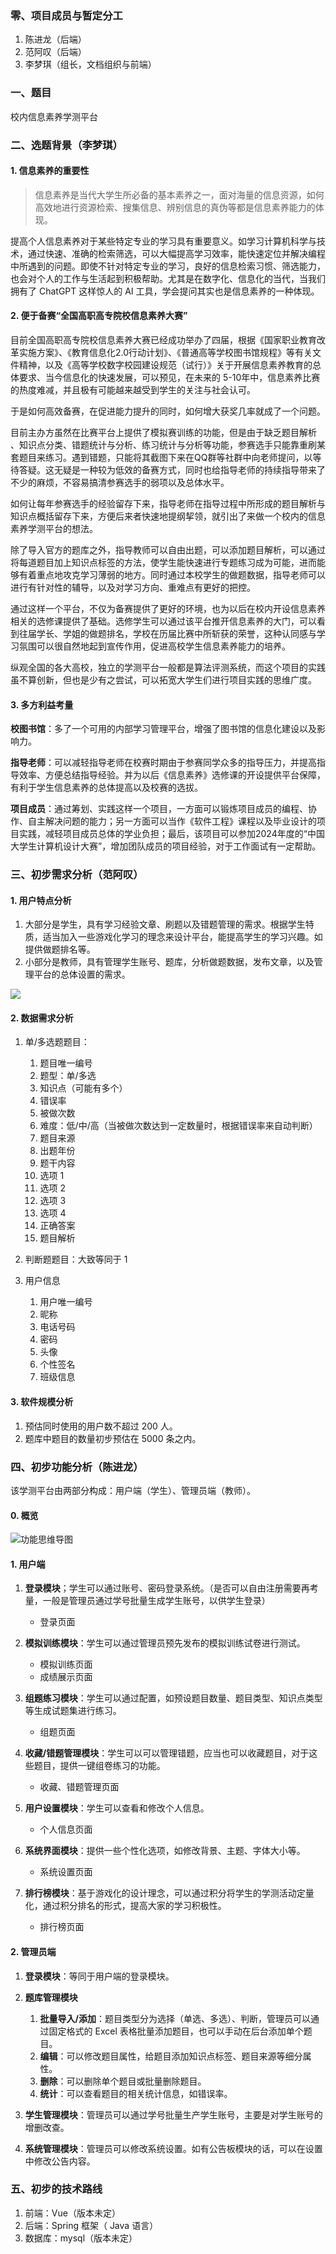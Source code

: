 ### 零、项目成员与暂定分工

1. 陈进龙（后端）
2. 范阿叹（后端）
3. 李梦琪（组长，文档组织与前端）

### 一、题目

校内信息素养学测平台

### 二、选题背景（李梦琪）

#### 1. 信息素养的重要性

> 信息素养是当代大学生所必备的基本素养之一，面对海量的信息资源，如何高效地进行资源检索、搜集信息、辨别信息的真伪等都是信息素养能力的体现。

提高个人信息素养对于某些特定专业的学习具有重要意义。如学习计算机科学与技术，通过快速、准确的检索筛选，可以大幅提高学习效率，能快速定位并解决编程中所遇到的问题。即使不针对特定专业的学习，良好的信息检索习惯、筛选能力，也会对个人的工作与生活起到积极帮助。尤其是在数字化、信息化的当代，当我们拥有了 ChatGPT 这样惊人的 AI 工具，学会提问其实也是信息素养的一种体现。

#### 2. 便于备赛“全国高职高专院校信息素养大赛”

目前全国高职高专院校信息素养大赛已经成功举办了四届，根据《国家职业教育改革实施方案》、《教育信息化2.0行动计划》、《普通高等学校图书馆规程》等有关文件精神，以及《高等学校数字校园建设规范（试行）》关于开展信息素养教育的总体要求、当今信息化的快速发展，可以预见，在未来的 5-10年中，信息素养比赛的热度难减，并且极有可能越来越受到学生的关注与社会认可。

于是如何高效备赛，在促进能力提升的同时，如何增大获奖几率就成了一个问题。

目前主办方虽然在比赛平台上提供了模拟赛训练的功能，但是由于缺乏题目解析 、知识点分类、错题统计与分析、练习统计与分析等功能，参赛选手只能靠重刷某套题目来练习。遇到错题，只能将其截图下来在QQ群等社群中向老师提问，以等待答疑。这无疑是一种较为低效的备赛方式，同时也给指导老师的持续指导带来了不少的麻烦，不容易搞清参赛选手的弱项以及总体水平。

如何让每年参赛选手的经验留存下来，指导老师在指导过程中所形成的题目解析与知识点概括留存下来，方便后来者快速地提纲挈领，就引出了来做一个校内的信息素养学测平台的想法。

除了导入官方的题库之外，指导教师可以自由出题，可以添加题目解析，可以通过将每道题目加上知识点标签的方法，使学生能快速进行专题练习成为可能，进而能够有着重点地攻克学习薄弱的地方。同时通过本校学生的做题数据，指导老师可以进行有针对性的辅导，以及对学习方向、重难点有更好的把控。

通过这样一个平台，不仅为备赛提供了更好的环境，也为以后在校内开设信息素养相关的选修课提供了基础。选修学生可以通过该平台推开信息素养的大门，可以看到往届学长、学姐的做题排名，学校在历届比赛中所斩获的荣誉，这种认同感与学习氛围可以很自然地起到宣传作用，促进高校学生信息素养能力的培养。

纵观全国的各大高校，独立的学测平台一般都是算法评测系统，而这个项目的实践虽不算创新，但也是少有之尝试，可以拓宽大学生们进行项目实践的思维广度。

#### 3. 多方利益考量

**校图书馆**：多了一个可用的内部学习管理平台，增强了图书馆的信息化建设以及影响力。

**指导老师**：可以减轻指导老师在校赛时期由于参赛同学众多的指导压力，并提高指导效率、方便总结指导经验。并为以后《信息素养》选修课的开设提供平台保障，有利于学生信息素养的总体提高以及校赛的选拔。

**项目成员**：通过筹划、实践这样一个项目，一方面可以锻炼项目成员的编程、协作、自主解决问题的能力；另一方面可以当作《软件工程》课程以及毕业设计的项目实践，减轻项目成员总体的学业负担；最后，该项目可以参加2024年度的“中国大学生计算机设计大赛”，增加团队成员的项目经验，对于工作面试有一定帮助。

### 三、初步需求分析（范阿叹）

#### 1. 用户特点分析

1. 大部分是学生，具有学习经验文章、刷题以及错题管理的需求。根据学生特质，适当加入一些游戏化学习的理念来设计平台，能提高学生的学习兴趣。如提供做题排名等。
2. 小部分是教师，具有管理学生账号、题库，分析做题数据，发布文章，以及管理平台的总体设置的需求。

![](./assets/Snipaste_2023-02-22_10-38-23.png)

#### 2. 数据需求分析

1. 单/多选题题目：
   1. 题目唯一编号
   2. 题型：单/多选
   3. 知识点（可能有多个）
   4. 错误率
   5. 被做次数
   6. 难度：低/中/高（当被做次数达到一定数量时，根据错误率来自动判断）
   7. 题目来源
   8. 出题年份
   9. 题干内容
   10. 选项 1
   11. 选项 2
   12. 选项 3
   13. 选项 4
   14. 正确答案
   15. 题目解析

2. 判断题题目：大致等同于 1

3. 用户信息
   1. 用户唯一编号
   2. 昵称
   3. 电话号码
   4. 密码
   5. 头像
   6. 个性签名
   7. 班级信息

#### 3. 软件规模分析

1. 预估同时使用的用户数不超过 200 人。
2. 题库中题目的数量初步预估在 5000 条之内。

### 四、初步功能分析（陈进龙）

该学测平台由两部分构成：用户端（学生）、管理员端（教师）。

#### 0. 概览

![功能思维导图](./assets/02-230222-kk-%E5%8A%9F%E8%83%BD%E6%80%9D%E7%BB%B4%E5%AF%BC%E5%9B%BE.png)

#### 1. 用户端

1. **登录模块**；学生可以通过账号、密码登录系统。（是否可以自由注册需要再考量，一般是管理员通过学号批量生成学生账号，以供学生登录）
   * 登录页面

2. **模拟训练模块**：学生可以通过管理员预先发布的模拟训练试卷进行测试。
   * 模拟训练页面
   * 成绩展示页面

3. **组题练习模块**：学生可以通过配置，如预设题目数量、题目类型、知识点类型等生成试题集进行练习。
   * 组题页面

4. **收藏/错题管理模块**：学生可以可以管理错题，应当也可以收藏题目，对于这些题目，提供一键组卷练习的功能。
   * 收藏、错题管理页面

5. **用户设置模块**：学生可以查看和修改个人信息。
   * 个人信息页面
6. **系统界面模块**：提供一些个性化选项，如修改背景、主题、字体大小等。
   * 系统设置页面
7. **排行榜模块**：基于游戏化的设计理念，可以通过积分将学生的学测活动定量化，通过积分排名的形式，提高大家的学习积极性。
   * 排行榜页面

#### 2. 管理员端
1. **登录模块**：等同于用户端的登录模块。

2. **题库管理模块**
   1. **批量导入/添加**：题目类型分为选择（单选、多选）、判断，管理员可以通过固定格式的 Excel 表格批量添加题目，也可以手动在后台添加单个题目。
   2. **编辑**：可以修改题目属性，给题目添加知识点标签、题目来源等细分属性。
   3. **删除**：可以删除单个题目或批量删除题目。
   4. **统计**：可以查看题目的相关统计信息，如错误率。

3. **学生管理模块**：管理员可以通过学号批量生产学生账号，主要是对学生账号的增删改查。

4. **系统管理模块**：管理员可以修改系统设置。如有公告板模块的话，可以在设置中修改公告内容。

### 五、初步的技术路线

1. 前端：Vue（版本未定）
2. 后端：Spring 框架（ Java 语言）
3. 数据库：mysql（版本未定）
